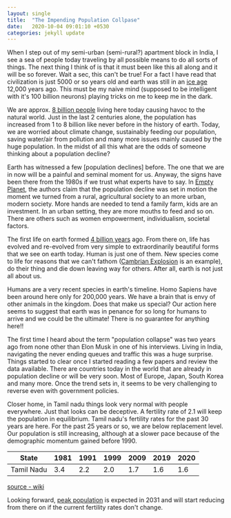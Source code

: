 ```yaml
---
layout: single
title:  "The Impending Population Collpase"
date:   2020-10-04 09:01:10 +0530
categories: jekyll update
---
```

When I step out of my semi-urban (semi-rural?) apartment block in India, I see a sea of people today
traveling by all possible means to do all sorts of things. The next thing I think of is that it must 
been like this all along and it will be so forever. Wait a sec, this can't be true! For a fact I have
read that civilization is just 5000 or so years old and earth was still in an [ice age](https://en.wikipedia.org/wiki/Last_Glacial_Period) 12,000 years ago.
This must be my naive mind (supposed to be intelligent with it's 100 billion neurons) playing tricks on me to keep me in the dark.

We are approx. [8 billion people](https://en.wikipedia.org/wiki/World_population) living here today causing havoc to the natural world. Just in the 
last 2 centuries alone, the population has increased from 1 to 8 billion like never before in the history of earth. Today, we are worried about climate change,
sustainably feeding our population, saving water/air from pollution and many more issues mainly caused by the huge population. In the midst of all this 
what are the odds of someone thinking about a population decline?

Earth has witnessed a few [population declines] before. The one that we are in now will be a painful and seminal moment for us.
Anyway, the signs have been there from the 1980s if we trust what experts have to say. In [Empty Planet](https://www.goodreads.com/book/show/37585564-empty-planet), the authors
claim that the population decline was set in motion the moment we turned from a rural, agricultural society to an more urban, modern society. More hands are needed to 
tend a family farm, kids are an investment. In an urban setting, they are more mouths to feed and so on. There are others
such as women empowerment, individualism, societal factors.

The first life on earth formed [4 billion years](https://naturalhistory.si.edu/education/teaching-resources/life-science/early-life-earth-animal-origins) ago. From there on, life
has evolved and re-evolved from very simple to extraordinarily beautiful forms that we see on earth today. Human is just one of them. New species
come to life for reasons that we can't fathom ([Cambrian Explosion](https://en.wikipedia.org/wiki/Cambrian_explosion) is an example), do their thing and die down leaving way for others. After all, earth is not just all about us.

Humans are a very recent species in earth's timeline. Homo Sapiens have been around here only for 200,000 years. We have a brain that is envy of other animals in the kingdom. Does that make us 
special? Our action here seems to suggest that earth was in penance for so long for humans to arrive and we could be the ultimate! There is no guarantee for anything here!!

The first time I heard about the term "population collapse" was two years ago from none other than Elon Musk in one of his interviews. Living in India, navigating
the never ending queues and traffic this was a huge surprise. Things started to clear once I started reading a few papers and review the data available. 
There are countries today in the world that are already in population decline or will be very soon. Most of Europe, Japan, South Korea and many more. Once the trend sets in, it
seems to be very challenging to reverse even with government policies.

Closer home, in Tamil nadu things look very normal with people everywhere. Just that looks can be deceptive. A fertility rate of 2.1 will keep the population in equilibrium. Tamil nadu's fertility rates
for the past 30 years are here. For the past 25 years or so, we are below replacement level. Our population is still increasing, although at a slower pace because of the demographic
momentum gained before 1990. 

|  State     |1981  |1991 | 1999 | 2009 | 2019 | 2020
--- | --- | ---|--- | --- | ---|--- |
|Tamil Nadu|3.4|2.2|2.0|1.7|1.6|1.6

[source - wiki](https://en.wikipedia.org/wiki/List_of_states_and_union_territories_of_India_by_fertility_rate)

Looking forward, [peak population](https://ruralindiaonline.org/en/library/resource/population-projections-for-india-and-states-2011-2036/) is expected in 2031 and will start reducing from there on 
if the current fertility rates don't change. 


